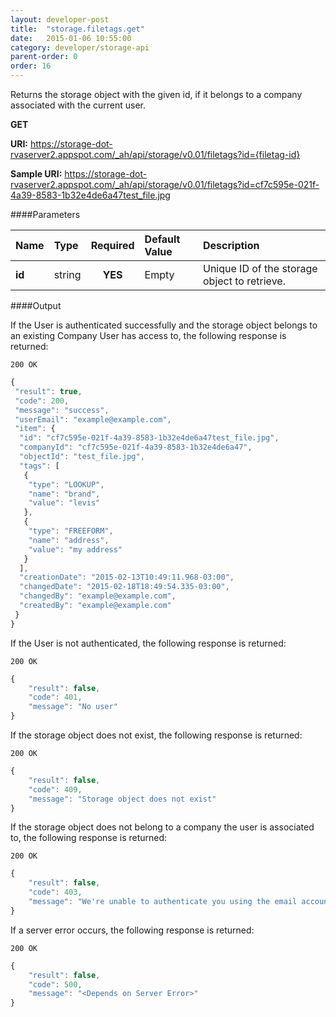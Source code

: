 ```yaml
---
layout: developer-post
title:  "storage.filetags.get"
date:   2015-01-06 10:55:00
category: developer/storage-api
parent-order: 0
order: 16
---
```


Returns the storage object with the given id, if it belongs to a company associated with the current user.

**GET**

**URI:** https://storage-dot-rvaserver2.appspot.com/_ah/api/storage/v0.01/filetags?id={filetag-id}

**Sample URI:** https://storage-dot-rvaserver2.appspot.com/_ah/api/storage/v0.01/filetags?id=cf7c595e-021f-4a39-8583-1b32e4de6a47test_file.jpg

####Parameters

| Name    | Type   | Required | Default Value | Description |
|:--------|:-------|:--------:|:--------------|:------------|
| **id**  | string |  **YES**  | Empty | Unique ID of the storage object to retrieve. |

####Output

If the User is authenticated successfully and the storage object belongs to an existing Company User has access to, the following response is returned:

```200 OK```

```javascript
{
 "result": true,
 "code": 200,
 "message": "success",
 "userEmail": "example@example.com",
 "item": {
  "id": "cf7c595e-021f-4a39-8583-1b32e4de6a47test_file.jpg",
  "companyId": "cf7c595e-021f-4a39-8583-1b32e4de6a47",
  "objectId": "test_file.jpg",
  "tags": [
   {
    "type": "LOOKUP",
    "name": "brand",
    "value": "levis"
   },
   {
    "type": "FREEFORM",
    "name": "address",
    "value": "my address"
   }
  ],
  "creationDate": "2015-02-13T10:49:11.968-03:00",
  "changedDate": "2015-02-18T18:49:54.335-03:00",
  "changedBy": "example@example.com",
  "createdBy": "example@example.com"
 }
}
```

If the User is not authenticated, the following response is returned:

```200 OK```

```javascript
{
    "result": false,
    "code": 401,
    "message": "No user"
}
```

If the storage object does not exist, the following response is returned:

```200 OK```

```javascript
{
    "result": false,
    "code": 409,
    "message": "Storage object does not exist"
}
```

If the storage object does not belong to a company the user is associated to, the following response is returned:

```200 OK```

```javascript
{
    "result": false,
    "code": 403,
    "message": "We're unable to authenticate you using the email account example@example.com"
}
```

If a server error occurs, the following response is returned:

```200 OK```

```javascript
{
    "result": false,
    "code": 500,
    "message": "<Depends on Server Error>"
}
```
